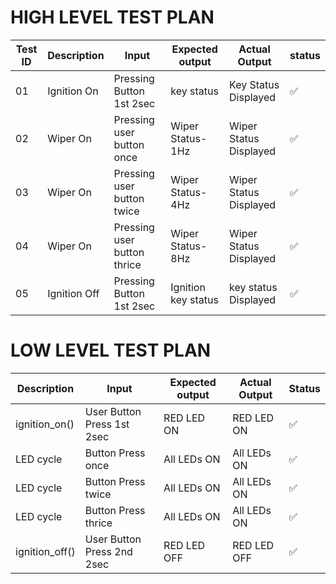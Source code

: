 # **HIGH LEVEL TEST PLAN**

<html>
<body>
<!--StartFragment-->

Test ID | Description | Input | Expected output | Actual Output | status
-- | -- | -- | -- | -- | --
01 | Ignition On |  Pressing Button 1st 2sec  | key status | Key Status Displayed |✅
02 | Wiper On | Pressing user button once | Wiper Status-1Hz | Wiper Status Displayed |✅
03 | Wiper On | Pressing user button twice | Wiper Status-4Hz | Wiper Status Displayed |✅
04 | Wiper On | Pressing user button thrice | Wiper Status-8Hz | Wiper Status Displayed |✅
05 | Ignition Off | Pressing Button 1st 2sec  | Ignition key status | key status Displayed |✅

<!--EndFragment-->
</body>
</html>


# **LOW LEVEL TEST PLAN**

<html>
<body>
<!--StartFragment-->

Description | Input | Expected output | Actual Output | Status
-- | -- | -- | -- | -- 
ignition_on() | User Button Press 1st 2sec | RED LED ON | RED LED ON | ✅
LED cycle | Button Press once | All LEDs ON | All LEDs ON | ✅
LED cycle | Button Press twice | All LEDs ON | All LEDs ON | ✅
LED cycle | Button Press thrice | All LEDs ON | All LEDs ON | ✅
ignition_off() | User Button Press 2nd 2sec | RED LED OFF | RED LED OFF | ✅

<!--EndFragment-->
</body>
</html>

